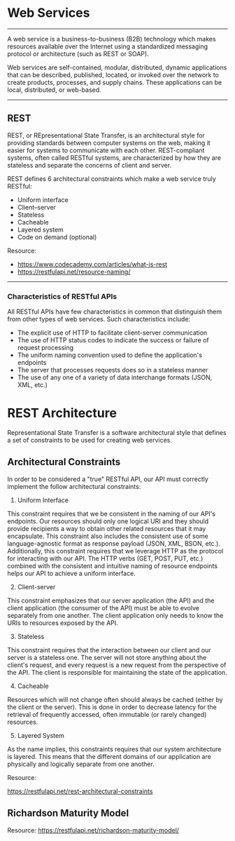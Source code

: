 # Web Services
---
A web service is a business-to-business (B2B) technology which makes resources available over the Internet using a standardized messaging protocol or architecture (such as REST or SOAP). 

Web services are self-contained, modular, distributed, dynamic applications that can be described, published, located, or invoked over the network to create products, processes, and supply chains. These applications can be local, distributed, or web-based.

---
## REST
REST, or REpresentational State Transfer, is an architectural style for providing standards between computer systems on the web, making it easier for systems to communicate with each other. REST-compliant systems, often called RESTful systems, are characterized by how they are stateless and separate the concerns of client and server.

REST defines 6 architectural constraints which make a web service truly RESTful:

- Uniform interface
- Client–server
- Stateless
- Cacheable
- Layered system
- Code on demand (optional)

Resource: 
* https://www.codecademy.com/articles/what-is-rest
* https://restfulapi.net/resource-naming/

---
### Characteristics of RESTful APIs
All RESTful APIs have few characteristics in common that distinguish them from other types of web services. Such characteristics include:

- The explicit use of HTTP to facilitate client-server communication
- The use of HTTP status codes to indicate the success or failure of request processing
- The uniform naming convention used to define the application's endpoints
- The server that processes requests does so in a stateless manner
- The use of any one of a variety of data interchange formats (JSON, XML, etc.)

# REST Architecture

Representational State Transfer is a software architectural style that defines a set of constraints to be used for creating web services.

## Architectural Constraints

In order to be considered a "true" RESTful API, our API must correctly implement the follow architectural constraints:

1. Uniform Interface

This constraint requires that we be consistent in the naming of our API's endpoints. Our resources should only one logical URI and they should provide recipients a way to obtain other related resources that it may encapsulate. This constraint also includes the consistent use of some language-agnostic format as response payload (JSON, XML, BSON, etc.). Additionally, this constraint requires that we leverage HTTP as the protocol for interacting with our API. The HTTP verbs (GET, POST, PUT, etc.) combined with the consistent and intuitive naming of resource endpoints helps our API to achieve a uniform interface.


2. Client-server

This constraint emphasizes that our server application (the API) and the client application (the consumer of the API) must be able to evolve separately from one another. The client application only needs to know the URIs to resources exposed by the API.


3. Stateless

This constraint requires that the interaction between our client and our server is a stateless one. The server will not store anything about the client's request, and every request is a new request from the perspective of the API. The client is responsible for maintaining the state of the application.


4. Cacheable

Resources which will not change often should always be cached (either by the client or the server). This is done in order to decrease latency for the retrieval of frequently accessed, often immutable (or rarely changed) resources.


5. Layered System

As the name implies, this constraints requires that our system architecture is layered. This means that the different domains of our application are physically and logically separate from one another.

Resource: 

https://restfulapi.net/rest-architectural-constraints

## Richardson Maturity Model

Resource: https://restfulapi.net/richardson-maturity-model/
